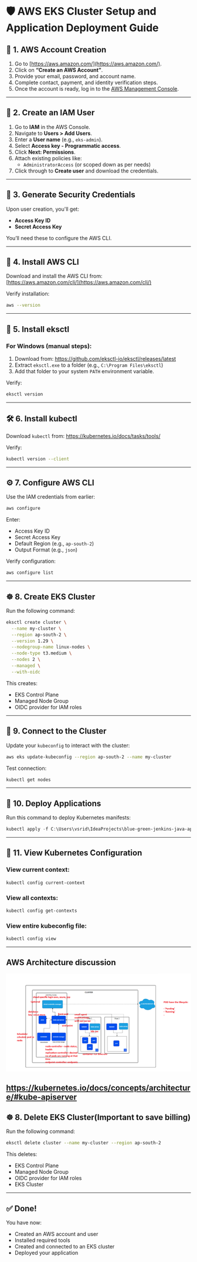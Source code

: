 
# 🛡️ AWS EKS Cluster Setup and Application Deployment Guide

## 📘 1. AWS Account Creation

1. Go to [https://aws.amazon.com/](https://aws.amazon.com/).
2. Click on **“Create an AWS Account”**.
3. Provide your email, password, and account name.
4. Complete contact, payment, and identity verification steps.
5. Once the account is ready, log in to the [AWS Management Console](https://console.aws.amazon.com/).

---

## 👤 2. Create an IAM User

1. Go to **IAM** in the AWS Console.
2. Navigate to **Users > Add Users**.
3. Enter a **User name** (e.g., `eks-admin`).
4. Select **Access key - Programmatic access**.
5. Click **Next: Permissions**.
6. Attach existing policies like:
    - `AdministratorAccess` (or scoped down as per needs)
7. Click through to **Create user** and download the credentials.

---

## 🔐 3. Generate Security Credentials

Upon user creation, you'll get:
- **Access Key ID**
- **Secret Access Key**

You’ll need these to configure the AWS CLI.

---

## 🧰 4. Install AWS CLI

Download and install the AWS CLI from:  
[https://aws.amazon.com/cli/](https://aws.amazon.com/cli/)

Verify installation:

```bash
aws --version
```

---

## 🧱 5. Install eksctl

### For Windows (manual steps):

1. Download from: https://github.com/eksctl-io/eksctl/releases/latest
2. Extract `eksctl.exe` to a folder (e.g., `C:\Program Files\eksctl`)
3. Add that folder to your system `PATH` environment variable.

Verify:

```bash
eksctl version
```

---

## 🛠️ 6. Install kubectl

Download `kubectl` from: https://kubernetes.io/docs/tasks/tools/

Verify:

```bash
kubectl version --client
```

---

## ⚙️ 7. Configure AWS CLI

Use the IAM credentials from earlier:

```bash
aws configure
```

Enter:
- Access Key ID
- Secret Access Key
- Default Region (e.g., `ap-south-2`)
- Output Format (e.g., `json`)

Verify configuration:

```bash
aws configure list
```

---

## ☸️ 8. Create EKS Cluster

Run the following command:

```bash
eksctl create cluster \
  --name my-cluster \
  --region ap-south-2 \
  --version 1.29 \
  --nodegroup-name linux-nodes \
  --node-type t3.medium \
  --nodes 2 \
  --managed \
  --with-oidc
```

This creates:
- EKS Control Plane
- Managed Node Group
- OIDC provider for IAM roles

---

## 🔗 9. Connect to the Cluster

Update your `kubeconfig` to interact with the cluster:

```bash
aws eks update-kubeconfig --region ap-south-2 --name my-cluster
```

Test connection:

```bash
kubectl get nodes
```

---

## 🚀 10. Deploy Applications

Run this command to deploy Kubernetes manifests:

```powershell
kubectl apply -f C:\Users\vsrid\IdeaProjects\blue-green-jenkins-java-app\k8s\
```

---

## 🧾 11. View Kubernetes Configuration

### View current context:
```bash
kubectl config current-context
```

### View all contexts:
```bash
kubectl config get-contexts
```

### View entire kubeconfig file:
```bash
kubectl config view
```

---
## AWS Architecture discussion

![img_2.png](img_2.png)

https://kubernetes.io/docs/concepts/architecture/#kube-apiserver
---
## ☸️ 8. Delete EKS Cluster(Important to save billing)

Run the following command:

```bash
eksctl delete cluster --name my-cluster --region ap-south-2

```

This deletes:
- EKS Control Plane
- Managed Node Group
- OIDC provider for IAM roles
- EKS Cluster

---
## ✅ Done!

You have now:
- Created an AWS account and user
- Installed required tools
- Created and connected to an EKS cluster
- Deployed your application
